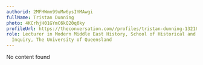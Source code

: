 ```yaml
---
authorid: 2MFHWmn99uMw6ysIYMAwgi
fullName: Tristan Dunning
photo: 4KCrhjH01GYmC6kQ20q6ky
profileUrl: https://theconversation.com//profiles/tristan-dunning-132185
role: Lecturer in Modern Middle East History, School of Historical and Philosophical
  Inquiry, The University of Queensland
---
```

No content found
